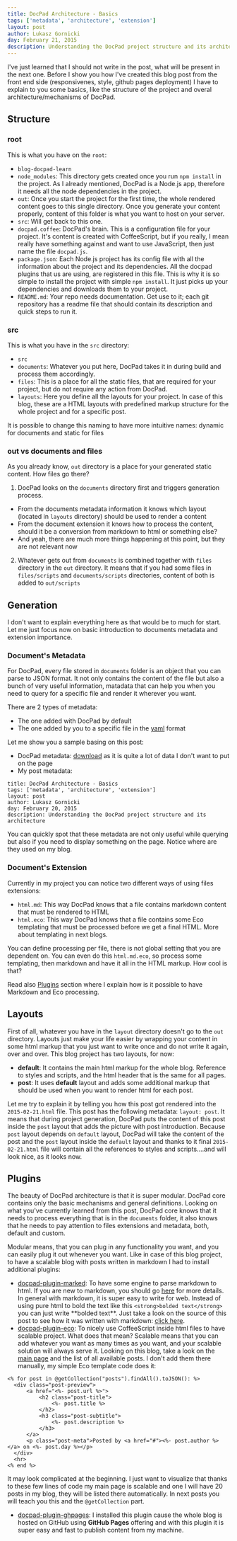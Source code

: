 ```yaml
---
title: DocPad Architecture - Basics
tags: ['metadata', 'architecture', 'extension']
layout: post
author: Lukasz Gornicki
day: February 21, 2015
description: Understanding the DocPad project structure and its architecture
---
```


I've just learned that I should not write in the post, what will be present in the next one. Before I show you how I've created this blog post from the front end side (responsivenes, style, github pages deployment) I have to explain to you some basics, like the structure of the project and overal architecture/mechanisms of DocPad.

## Structure

### root

This is what you have on the `root`:

- `blog-docpad-learn`
 - `node_modules`: This directory gets created once you run `npm install` in the project. As I already mentioned, DocPad is a Node.js app, therefore it needs all the node dependencies in the project.
 - `out`: Once you start the project for the first time, the whole rendered content goes to this single directory. Once you generate your content properly, content of this folder is what you want to host on your server.
 - `src`: Will get back to this one.
 - `docpad.coffee`: DocPad's brain. This is a configuration file for your project. It's content is created with CoffeeScript, but if you really, I mean really have something against and want to use JavaScript, then just name the file `docpad.js`.
 - `package.json`: Each Node.js project has its config file with all the information about the project and its dependencies. All the docpad plugins that us are using, are registered in this file. This is why it is so simple to install the project with simple `npm install`. It just picks up your dependencies and downloads them to your project.
 - `README.md`: Your repo needs documentation. Get use to it; each git repository has a readme file that should contain its description and quick steps to run it.

### src

This is what you have in the `src` directory:

- `src`
 - `documents`: Whatever you put here, DocPad takes it in during build and process them accordingly.
 - `files`: This is a place for all the static files, that are required for your project, but do not require any action from DocPad.
 - `layouts`: Here you define all the layouts for your project. In case of this blog, these are a HTML layouts with predefined markup structure for the whole project and for a specific post.

It is possible to change this naming to have more intuitive names: dynamic for documents and static for files

### out vs documents and files

As you already know, `out` directory is a place for your generated static content. How files go there?

1. DocPad looks on the `documents` directory first and triggers generation process.
  * From the documents metadata information it knows which layout (located in `layouts` directory) should be used to render a content
  * From the document extension it knows how to process the content, should it be a conversion from markdown to html or something else?
  * And yeah, there are much more things happening at this point, but they are not relevant now
2. Whatever gets out from `documents` is combined together with `files` directory in the `out` directory. It means that if you had some files in `files/scripts` and `documents/scripts` directories, content of both is added to `out/scripts`

## Generation

I don't want to explain everything here as that would be to much for start. Let me just focus now on basic introduction to documents metadata and extension importance.

### Document's Metadata

For DocPad, every file stored in `documents` folder is an object that you can parse to JSON format. It not only contains the content of the file but also a bunch of very useful information, matadata that can help you when you need to query for a specific file and render it wherever you want.

There are 2 types of metadata:
* The one added with DocPad by default
* The one added by you to a specific file in the [yaml]() format

Let me show you a sample basing on this post:
* DocPad metadata: [download](downloads/metadata_sample.txt) as it is quite a lot of data I don't want to put on the page
* My post metadata:
```
title: DocPad Architecture - Basics
tags: ['metadata', 'architecture', 'extension']
layout: post
author: Lukasz Gornicki
day: February 20, 2015
description: Understanding the DocPad project structure and its architecture
```
You can quickly spot that these metadata are not only useful while querying but also if you need to display something on the page. Notice where are they used on my blog.

### Document's Extension

Currently in my project you can notice two different ways of using files extensions:
* `html.md`: This way DocPad knows that a file contains markdown content that must be rendered to HTML
* `html.eco`: This way DocPad knows that a file contains some Eco templating that must be processed before we get a final HTML. More about templating in next blogs.

You can define processing per file, there is not global setting that you are dependent on. You can even do this `html.md.eco`, so process some templating, then markdown and have it all in the HTML markup. How cool is that?

Read also [Plugins](#plugins) section where I explain how is it possible to have Markdown and Eco processing.

## Layouts

First of all, whatever you have in the `layout` directory doesn't go to the `out` directory. Layouts just make your life easier by wrapping your content in some html markup that you just want to write once and do not write it again, over and over. This blog project has two layouts, for now:
* **default**: It contains the main html markup for the whole blog. Reference to styles and scripts, and the html header that is the same for all pages.
* **post**: It uses **default** layout and adds some additional markup that should be used when you want to render html for each post.

Let me try to explain it by telling you how this post got rendered into the `2015-02-21.html` file. This post has the following metadata: `layout: post`. It means that during project generation, DocPad puts the content of this post inside the `post` layout that adds the picture with post introduction. Because `post`  layout depends on `default` layout, DocPad will take the content of the post and the `post` layout inside the `default` layout and thanks to it final `2015-02-21.html` file will contain all the references to styles and scripts....and will look nice, as it looks now.

## Plugins

The beauty of DocPad architecture is that it is super modular. DocPad core contains only the basic mechanisms and general definitions. Looking on what you've currently learned from this post, DocPad core knows that it needs to process everything that is in the `documents` folder, it also knows that he needs to pay attention to files extensions and metadata, both, default and custom.

Modular means, that you can plug in any functionality you want, and you can easily plug it out whenever you want. Like in case of this blog project, to have a scalable blog with posts written in markdown I had to install additional plugins:
* [docpad-plugin-marked](https://github.com/docpad/docpad-plugin-marked): To have some engine to parse markdown to html. If you are new to markdown, you should go [here](http://daringfireball.net/projects/markdown/) for more details. In general with markdown, it is super easy to write for web. Instead of using pure html to bold the text like this `<strong>bolded text</strong>` you can just write \*\*bolded text\*\*. Just take a look on the source of this post to see how it was written with markdown: [click here](https://raw.githubusercontent.com/derberg/blog-docpad-learn/master/src/documents/posts/2015-02-21.html.md).
* [docpad-plugin-eco](https://github.com/docpad/docpad-plugin-eco): To nicely use CoffeeScript inside html files to have scalable project. What does that mean? Scalable means that you can add whatever you want as many times as you want, and your scalable solution will always serve it. Looking on this blog, take a look on the [main page](/index.html) and the list of all available posts. I don't add them there manually, my simple Eco template code does it:
```
<% for post in @getCollection("posts").findAll().toJSON(): %>
  <div class="post-preview">
      <a href="<%- post.url %>">
          <h2 class="post-title">
              <%- post.title %>
          </h2>
          <h3 class="post-subtitle">
              <%- post.description %>
          </h3>
      </a>
      <p class="post-meta">Posted by <a href="#"><%- post.author %></a> on <%- post.day %></p>
  </div>
  <hr>
<% end %>
```
It may look complicated at the beginning. I just want to visualize that thanks to these few lines of code my main page is scalable and one I will have 20 posts in my blog, they will be listed there automatically. In next posts you will teach you this and the `@getCollection` part.
* [docpad-plugin-ghpages](https://github.com/docpad/docpad-plugin-ghpages): I installed this plugin cause the whole blog is hosted on GitHub using **GitHub Pages** offering and with this plugin it is super easy and fast to publish content from my machine.
